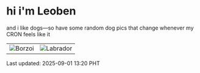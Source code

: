 # hi i'm Leoben

and i like dogs—so have some random dog pics that change whenever my CRON feels like it

|  |  |
|--------|----------|
| ![Borzoi](https://random-dog-vercel.vercel.app/api/random-borzoi?v=1756704047) | ![Labrador](https://random-dog-vercel.vercel.app/api/random-labrador?v=1756704047) |

Last updated: 2025-09-01 13:20 PHT
